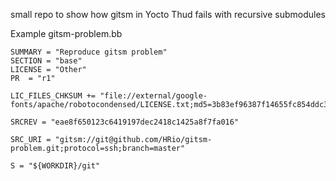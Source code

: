 small repo to show how gitsm in Yocto Thud fails with recursive submodules


Example gitsm-problem.bb
```
SUMMARY = "Reproduce gitsm problem"
SECTION = "base"
LICENSE = "Other"
PR	= "r1"

LIC_FILES_CHKSUM += "file://external/google-fonts/apache/robotocondensed/LICENSE.txt;md5=3b83ef96387f14655fc854ddc3c6bd57"

SRCREV = "eae8f650123c6419197dec2418c1425a8f7fa016"

SRC_URI = "gitsm://git@github.com/HRio/gitsm-problem.git;protocol=ssh;branch=master"

S = "${WORKDIR}/git"
```
